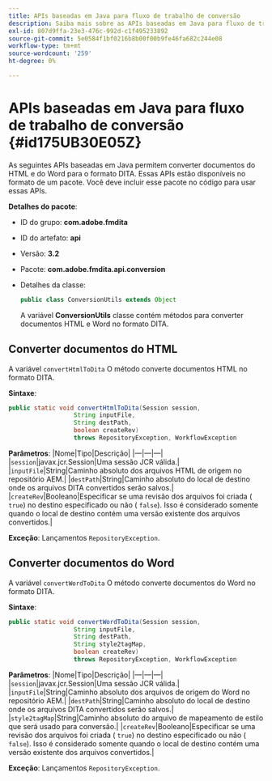 ```yaml
---
title: APIs baseadas em Java para fluxo de trabalho de conversão
description: Saiba mais sobre as APIs baseadas em Java para fluxo de trabalho de conversão
exl-id: 807d9ffa-23e3-476c-992d-c1f495233892
source-git-commit: 5e0584f1bf0216b8b00f00b9fe46fa682c244e08
workflow-type: tm+mt
source-wordcount: '259'
ht-degree: 0%

---
```


# APIs baseadas em Java para fluxo de trabalho de conversão {#id175UB30E05Z}

As seguintes APIs baseadas em Java permitem converter documentos do HTML e do Word para o formato DITA. Essas APIs estão disponíveis no formato de um pacote. Você deve incluir esse pacote no código para usar essas APIs.

**Detalhes do pacote**:

- ID do grupo: **com.adobe.fmdita**

- ID do artefato: **api**

- Versão: **3.2**

- Pacote: **com.adobe.fmdita.api.conversion**

- Detalhes da classe:

  ```JAVA
  public class ConversionUtils extends Object
  ```

  A variável **ConversionUtils** classe contém métodos para converter documentos HTML e Word no formato DITA.


## Converter documentos do HTML

A variável `convertHtmlToDita` O método converte documentos HTML no formato DITA.

**Sintaxe**:

```JAVA
public static void convertHtmlToDita(Session session, 
                  String inputFile, 
                  String destPath, 
                  boolean createRev) 
                  throws RepositoryException, WorkflowException
```

**Parâmetros**: |Nome|Tipo|Descrição| |—|—|—| |`session`|javax.jcr.Session|Uma sessão JCR válida.| |`inputFile`|String|Caminho absoluto dos arquivos HTML de origem no repositório AEM.| |`destPath`|String|Caminho absoluto do local de destino onde os arquivos DITA convertidos serão salvos.| |`createRev`|Booleano|Especificar se uma revisão dos arquivos foi criada \( `true`\) no destino especificado ou não \( `false`\). Isso é considerado somente quando o local de destino contém uma versão existente dos arquivos convertidos.|

**Exceção**: Lançamentos `RepositoryException`.

## Converter documentos do Word

A variável ``convertWordToDita`` O método converte documentos do Word no formato DITA.

**Sintaxe**:

```JAVA
public static void convertWordToDita(Session session, 
                  String inputFile,
                  String destPath, 
                  String style2tagMap, 
                  boolean createRev) 
                  throws RepositoryException, WorkflowException
```

**Parâmetros**: |Nome|Tipo|Descrição| |—|—|—| |`session`|javax.jcr.Session|Uma sessão JCR válida.| |`inputFile`|String|Caminho absoluto dos arquivos de origem do Word no repositório AEM.| |`destPath`|String|Caminho absoluto do local de destino onde os arquivos DITA convertidos serão salvos.| |`style2tagMap`|String|Caminho absoluto do arquivo de mapeamento de estilo que será usado para conversão.| |`createRev`|Booleano|Especificar se uma revisão dos arquivos foi criada \( `true`\) no destino especificado ou não \( `false`\). Isso é considerado somente quando o local de destino contém uma versão existente dos arquivos convertidos.|

**Exceção**: Lançamentos `RepositoryException`.
